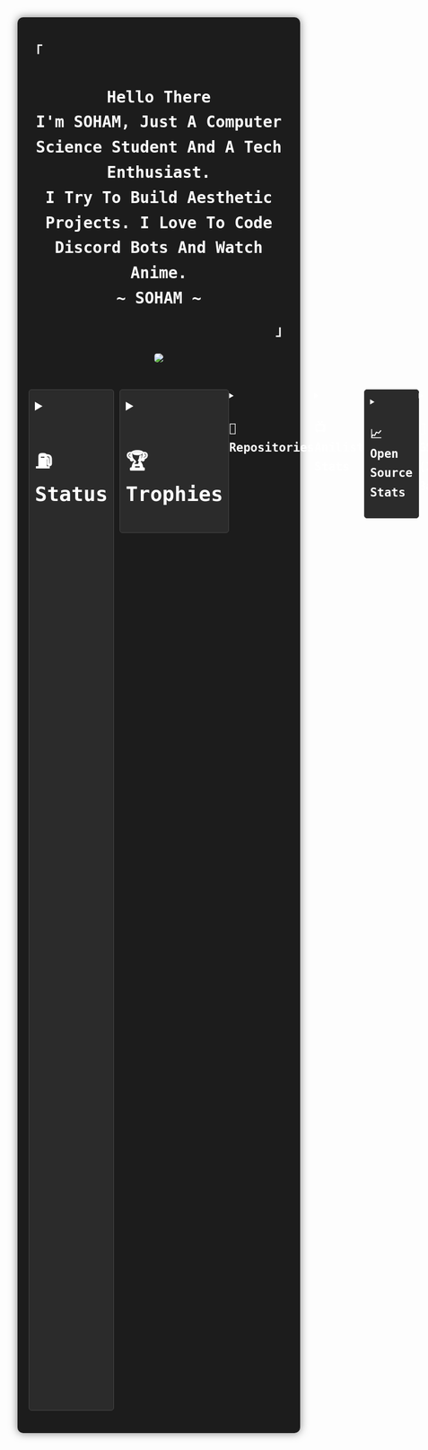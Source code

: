 <div
  style="
    font-family: Consolas, sans-serif;
    color: #fff;
    line-height: 1.6;
    max-width: 1200px;
    margin: auto;
    padding: 20px;
    background-color: #1c1c1c;
    border-radius: 10px;
    box-shadow: 0 0 15px rgba(0, 0, 0, 0.5);
  "
>
  <h3 style="margin-left: 0; margin-right: 0">
    <samp style="font-size: 1.5rem; color: #ffffff">「</samp>
  </h3>

  <div align="center" style="align-items: center; align-self: center; align-content: center">
    <h3
      style="
        align-items: center;
        align-self: center;
        align-content: center;
        text-align: center;
      "
    >
      <samp>
        <b
          style="
            font-size: 1.75rem;
            color: #ffffff;
            align-items: center;
            align-self: center;
            align-content: center;
          "
        >
          Hello There
          <br />
          I'm <span style="color: #ffffff">SOHAM</span>, Just A Computer Science
          Student And A Tech Enthusiast.
          <br />
          I Try To Build Aesthetic Projects. I Love To Code Discord Bots And
          Watch Anime.
          <br />
          ~ SOHAM ~
        </b>
      </samp>
    </h3>
  </div>

  <h3 align="right" style="text-align: right; margin: 0">
    <samp style="font-size: 1.5rem; color: #ffffff">」</samp>
  </h3>

  <div align = "center" style="margin: 20px 0; align-items: center; text-align: center">
    <a href="https://blog.spreadsheets600.me">
      <img
        src="https://img.shields.io/badge/Visit%20My%20Blog-black?style=for-the-badge&logo=blogger&logoColor=white"
        height="30"
        padding="10"
        style="border-radius: 5px"
      />
    </a>
  </div>

  <br />

  <div
    style="display: flex; justify-content: space-between; margin-bottom: 20px"
  >
    <details
      style="
        border: 1px solid #444;
        border-radius: 5px;
        padding: 10px;
        background-color: #2b2b2b;
        flex: 1;
        margin-right: 10px;
      "
    >
      <summary style="font-size: 1.5rem; cursor: pointer; color: #ffffff">
        <h2><samp>⛽ Status</samp></h2>
      </summary>
      <div style="margin-top: 10px">
        <table style="width: 100%; margin-bottom: 20px; border: 1px solid #555">
          <tr>
            <td style="text-align: left; padding: 10px">
              <h1 style="font-size: 1.5rem; color: #ffffff">
                <samp>Discord</samp>
              </h1>
              <a href="">
                <img
                  src="https://discord-readme-badge.vercel.app/api?id=727012870683885578"
                />
              </a>
            </td>
          </tr>
          <tr>
            <td style="text-align: left; padding: 10px">
              <h1 style="font-size: 1.5rem; color: #ffffff">
                <samp>Spotify</samp>
              </h1>
              <a href="https://open.spotify.com/user/x4o0yd3uqpjbzgo1atn61ik6l">
                <img
                  src="https://spotify-github-profile.kittinanx.com/api/view?uid=x4o0yd3uqpjbzgo1atn61ik6l&cover_image=true&theme=compact&show_offline=false&background_color=121212&interchange=true"
                />
              </a>
            </td>
          </tr>
        </table>
      </div>
    </details>
<div>
    <details
      style="
        border: 1px solid #444;
        border-radius: 5px;
        padding: 10px;
        background-color: #2b2b2b;
        flex: 1;
      "
    >
      <summary style="font-size: 1.5rem; cursor: pointer; color: #ffffff">
        <h2><samp>🏆 Trophies</samp></h2>
      </summary>
      <div style="margin-top: 10px">
        <table style="width: 100%; border: 1px solid #555">
          <tr>
            <td style="text-align: left; padding: 10px">
              <a href="#--------">
                <img
                  width="100%"
                  style="border-radius: 5px"
                  src="https://github-profile-trophy.vercel.app/?username=SpreadSheets600&theme=onestar&margin-w=15&margin-h=15&title=-Reviews"
                />
              </a>
            </td>
          </tr>
        </table>
      </div>
    </details>
  </div>

  <details>
    <summary><h2 style="text-align: left"><samp>📁 Repositories</samp></h2></summary>
    <br>
      <p align="center">
          <a href="https://github.com/SpreadSheets600"><img src="https://github-readme-stats-sortedcord.vercel.app/api/pin/?username=SpreadSheets600&repo=Spectrum-Analysis&theme=dark&hide_border=true" alt="Spectrum-Analysis"></a>
          <a href="https://github.com/SpreadSheets600"><img src="https://github-readme-stats-sortedcord.vercel.app/api/pin/?username=SpreadSheets600&repo=Password-Manager&theme=dark&hide_border=true" alt="Password-Manager"></a>
          <a href="https://github.com/SpreadSheets600"><img src="https://github-readme-stats-sortedcord.vercel.app/api/pin/?username=SpreadSheets600&repo=Budget-Tracker&theme=dark&hide_border=true" alt="Budget Tracker"></a>
          <a href="https://github.com/SpreadSheets600"><img src="https://github-readme-stats-sortedcord.vercel.app/api/pin/?username=SpreadSheets600&repo=Fallen-SMP-BOT&theme=dark&hide_border=true" alt="Fallen-SMP-BOT"></a>
          <a href="https://github.com/SpreadSheets600"><img src="https://github-readme-stats-sortedcord.vercel.app/api/pin/?username=SpreadSheets600&repo=File-Sorter&theme=dark&hide_border=true" alt="File-Sorter"></a>
          <a href="https://github.com/SpreadSheets6003"><img src="https://github-readme-stats-sortedcord.vercel.app/api/pin/?username=Sheets-Astrum-BOT&repo=Astrum-V2&theme=dark&hide_border=true" alt="Astrum-V2"></a>
          <a href="https://github.com/SpreadSheets600"><img src="https://github-readme-stats-sortedcord.vercel.app/api/pin/?username=SpreadSheets600&repo=Pomodoria&theme=dark&hide_border=true" alt="Pomodoria"></a>
          <a href="https://github.com/SpreadSheets600"><img src="https://github-readme-stats-sortedcord.vercel.app/api/pin/?username=SpreadSheets600&repo=TokenCopy&theme=dark&hide_border=true" alt="TokenCopy"></a>
      </p>
  </details>

  <details>
    <summary><h2 style="text-align: left"><samp>📺 Anilist Stats</samp></h2></summary>
    <br>
    
  <table>
    <tr>
      <td colspan="2" align="center">
        <img src="https://github.com/SpreadSheets600/SpreadSheets600/blob/main/github-metrics.svg" alt=""></img>
        <img width="900" height="1" alt="">
      </td>
    </tr>
  </table>
  </details>

<div>
    <details
      style="
        border: 1px solid #444;
        border-radius: 5px;
        padding: 10px;
        background-color: #2b2b2b;
        flex: 1;
      "
    >
  <summary>
    <h2 style="text-align: left"><samp>📈 Open Source Stats</samp></h2>
  </summary>

  <div align = "center" style="text-align: center,align-items: center; align-self: center; align-content: center">
    <table style="width: 800px; margin: 0 auto; border-collapse: collapse; border: 1px solid #ccc;">
  <tr>
    <td style="width: 400px; height: 200px; padding: 10px; text-align: center; vertical-align: middle;">
      <img 
        src="https://gitroll.io/api/badges/profiles/v1/uVnnLo5DV1iMF0meExWTe4i4XvH22" 
        alt="GitRoll Profile Badge" 
        style="max-width: 100%; height: auto; display: block; margin: 0 auto;"
      >
    </td>
    <td style="width: 400px; height: 200px; padding: 10px; text-align: center; vertical-align: middle;">
      <img 
        src="dev-card.png" 
        alt="Dev Card" 
        style="max-width: 100%; height: auto; display: block; margin: 0 auto;"
      >
    </td>
  </tr>
</table>

  </div>

  </details>
</div>
  <div>
    <details>	
      <summary>
        <h2 style="text-align: left"><samp>🔗 GSSoC (24) Badges</samp></h2>
      </summary>
        <div style='display:flex; align-items:center; gap: 10px;' align='center'><a href="https://gssoc.girlscript.tech/leaderboard">
          <img src="https://github.com/user-attachments/assets/c1391e62-8fab-43c7-aae9-edaeae423c57" />
        </div>
    </details>
  </div>

  <h2 style="text-align: left; color: #ffffff">GitHub Stats</h2>

  <div style="margin: 20px 0">
    <table style="width: 100%; margin-bottom: 20px; border: 1px solid #555">
      <tr>
        <td style="text-align: center; padding: 10px">
          <a href="https://git.io/streak-stats">
            <img
              src="https://streak-stats.demolab.com/?user=spreadsheets600&theme=transparent&hide_border=true&card_width=1000&ring=39D353&fire=39D353&currStreakNum=39D353&sideNums=39D353&currStreakLabel=AFAFAF&sideLabels=AFAFAF&dates=39D353"
              alt="GitHub Streak"
              style="border-radius: 5px"
            />
          </a>
        </td>
      </tr>
    </table>
    <table style="width: 100%; margin-bottom: 20px">
      <tr>
        <td style="text-align: center; padding: 10px; border: 1px solid #555">
          <a href="#--------">
            <img
              height="215px"
              alt="GitHub Stats"
              src="https://github-readme-stats.vercel.app/api?username=spreadsheets600&count_private=true&show_icons=true&include_all_commits=true&line_height=21&hide_border=true&theme=transparent&title_color=39D353&text_color=39D353&icon_color=AFAFAF"
            />
          </a>
        </td>
        <td
          style="
            text-align: center;
            padding: 10px;
            border: 1px solid #555;
            border-spacing: 100px;
          "
        >
          <a href="#--------">
            <img
              height="215px"
              alt="Top Language"
              src="https://github-readme-stats.vercel.app/api/top-langs/?username=spreadsheets600&layout=compact&line_height=21&hide_border=true&theme=transparent&title_color=39D353&text_color=AFAFAF&icon_color=39D353"
              style="border-radius: 5px"
            />
          </a>
        </td>
      </tr>
    </table>
    <table style="width: 100%; margin-bottom: 20px; border: 1px solid #555">
      <tr>
        <td style="text-align: center; padding: 10px">
          <a href="#--------">
            <img
              width="100%"
              style="border-radius: 5px"
              src="https://github-readme-activity-graph.vercel.app/graph?username=SpreadSheets600&theme=github-compact&hide_border=true"
            />
          </a>
        </td>
      </tr>
    </table>
    <br />
  </div>
    <div align="center">
    <a href="https://bento.me/spreadsheets">
      <img
        src="https://komarev.com/ghpvc/?username=spreadsheets600&style=for-the-badge"
      />
    </a>
    <a href="http://spreadsheets600.me">
      <img
        src="https://img.shields.io/badge/Portfolio-255E63?style=for-the-badge&logo=About.me&logoColor=white"
      />
    </a>
    <a href="https://dev.to/sspreadsheets600">
      <img
        src="https://img.shields.io/badge/DEV.TO-0A0A0A?style=for-the-badge&logo=dev-dot-to&logoColor=white"
      />
    </a>
    <a href="https://stackoverflow.com/users/23220449/soham-maity">
      <img
        src="https://img.shields.io/badge/STACKOVERFLOW-FE7A16?style=for-the-badge&logo=stackoverflow&logoColor=white"
      />
    </a>
    <a href="https://www.linkedin.com/in/soham-maity-114466218/">
      <img
        src="https://img.shields.io/badge/LINKEDIN-0077B5?style=for-the-badge&logo=linkedin&logoColor=white"
      />
    </a>
  </div>
  <br>
  <div>
    <a herf="https://holopin.io/@spreadsheets600">
      <img src="https://holopin.me/spreadsheets600"
        />
    </a>
  </div>

  <br />

---
<!--START_SECTION:waka-->
![Code Time](http://img.shields.io/badge/Code%20Time-319%20hrs%2014%20mins-blue)

![Lines of code](https://img.shields.io/badge/From%20Hello%20World%20I%27ve%20Written-870.6%20thousand%20lines%20of%20code-blue)

**I'm an Early 🐤** 

```text
🌞 Morning                581 commits         ████████░░░░░░░░░░░░░░░░░   33.49 % 
🌆 Daytime                384 commits         ██████░░░░░░░░░░░░░░░░░░░   22.13 % 
🌃 Evening                735 commits         ███████████░░░░░░░░░░░░░░   42.36 % 
🌙 Night                  35 commits          █░░░░░░░░░░░░░░░░░░░░░░░░   02.02 % 
```
📅 **I'm Most Productive on Wednesday** 

```text
Monday                   261 commits         ████░░░░░░░░░░░░░░░░░░░░░   15.04 % 
Tuesday                  190 commits         ███░░░░░░░░░░░░░░░░░░░░░░   10.95 % 
Wednesday                335 commits         █████░░░░░░░░░░░░░░░░░░░░   19.31 % 
Thursday                 256 commits         ████░░░░░░░░░░░░░░░░░░░░░   14.76 % 
Friday                   171 commits         ██░░░░░░░░░░░░░░░░░░░░░░░   09.86 % 
Saturday                 214 commits         ███░░░░░░░░░░░░░░░░░░░░░░   12.33 % 
Sunday                   308 commits         ████░░░░░░░░░░░░░░░░░░░░░   17.75 % 
```


📊 **This Week I Spent My Time On** 

```text
🕑︎ Time Zone: Asia/Kolkata

💬 Programming Languages: 
JavaScript               5 hrs 20 mins       ████████░░░░░░░░░░░░░░░░░   32.64 % 
HTML                     4 hrs 32 mins       ███████░░░░░░░░░░░░░░░░░░   27.79 % 
CSS                      2 hrs 37 mins       ████░░░░░░░░░░░░░░░░░░░░░   16.00 % 
Python                   1 hr 50 mins        ███░░░░░░░░░░░░░░░░░░░░░░   11.24 % 
JSON                     1 hr 3 mins         ██░░░░░░░░░░░░░░░░░░░░░░░   06.43 % 

🔥 Editors: 
VS Code                  16 hrs 21 mins      █████████████████████████   100.00 % 

💻 Operating System: 
Windows                  14 hrs 17 mins      ██████████████████████░░░   87.34 % 
Linux                    2 hrs 4 mins        ███░░░░░░░░░░░░░░░░░░░░░░   12.66 % 
```

**I Mostly Code in Python** 

```text
Python                   48 repos            ██████████████░░░░░░░░░░░   57.14 % 
HTML                     14 repos            ████░░░░░░░░░░░░░░░░░░░░░   16.67 % 
CSS                      3 repos             █░░░░░░░░░░░░░░░░░░░░░░░░   03.57 % 
Java                     1 repo              ░░░░░░░░░░░░░░░░░░░░░░░░░   01.19 % 
C++                      1 repo              ░░░░░░░░░░░░░░░░░░░░░░░░░   01.19 % 
```




<!--END_SECTION:waka-->
---
  <br />

  <h2 style="text-align: left; color: #ffffff">Language And Tools</h2>

  <div style="margin: 20px 0">
    <h3 style="color: #ffffff; padding: 10px"><samp>Languages</samp></h3>
    <div style="margin-bottom: 20px">
      <a
        ><img
          src="https://skillicons.dev/icons?i=python,html,css,javascript,c,cpp,bash&theme=dark"
          style="margin-right: 10px; padding: 10px"
      /></a>
    </div>
    <div>
    <div></div>
    <h3 style="color: #ffffff; padding: 10px"><samp>Technologies</samp></h3>
    <div style="margin-bottom: 20px">
      <a
        ><img
          src="https://skillicons.dev/icons?i=django,flask,tensorflow,nodejs,opencv,tailwind&theme=dark"
          style="margin-right: 10px; padding: 10px"
      /></a>
    </div>

</div>
    <h3 style="color: #ffffff; padding: 10px"><samp>Design & Creativity</samp></h3>
    <div style="margin-bottom: 20px">
      <a
        ><img
          src="https://skillicons.dev/icons?i=illustrator,xd,figma&theme=dark"
          style="margin-right: 10px; padding: 10px"
      /></a>
    </div>
<div></div>
    <h3 style="color: #ffffff; padding: 10px"><samp>Database</samp></h3>
    <div style="margin-bottom: 20px">
      <a
        ><img
          src="https://skillicons.dev/icons?i=sqlite,mongo,mysql,postgres&theme=dark"
          style="margin-right: 10px; padding: 10px"
      /></a>
    </div>
<div>
    <h3 style="color: #ffffff; padding: 10px"><samp>Tools</samp></h3>
    <div style="margin-bottom: 20px">
      <a
        ><img
          src="https://skillicons.dev/icons?i=vscode,sublime,replit,notion,github,notion&theme=dark"
          style="margin-right: 10px; padding: 10px" /></a
      ><br />
      <a
        ><img
          src="https://skillicons.dev/icons?i=discord,bots&theme=dark"
          style="margin-right: 10px; padding: 10px"
      /></a>
    </div>
  </div>
</div>
